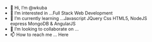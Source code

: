 - 👋 Hi, I’m @wkuba
- 👀 I’m interested in ...Full Stack Web Development
- 🌱 I’m currently learning ...Javascript JQuery Css HTML5, NodeJS express MongoDB & AngularJS
- 💞️ I’m looking to collaborate on ...
- 📫 How to reach me ... Here
   
<!---
wkuba/wkuba is a ✨ special ✨ repository because its `README.md` (this file) appears on your GitHub profile.
You can click the Preview link to take a look at your changes.
--->
